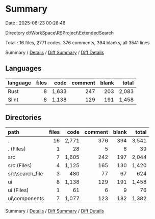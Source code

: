 # Summary

Date : 2025-06-23 00:28:46

Directory d:\\WorkSpace\\RSProject\\ExtendedSearch

Total : 16 files,  2771 codes, 376 comments, 394 blanks, all 3541 lines

Summary / [Details](details.md) / [Diff Summary](diff.md) / [Diff Details](diff-details.md)

## Languages
| language | files | code | comment | blank | total |
| :--- | ---: | ---: | ---: | ---: | ---: |
| Rust | 8 | 1,633 | 247 | 203 | 2,083 |
| Slint | 8 | 1,138 | 129 | 191 | 1,458 |

## Directories
| path | files | code | comment | blank | total |
| :--- | ---: | ---: | ---: | ---: | ---: |
| . | 16 | 2,771 | 376 | 394 | 3,541 |
| . (Files) | 1 | 28 | 5 | 6 | 39 |
| src | 7 | 1,605 | 242 | 197 | 2,044 |
| src (Files) | 4 | 1,125 | 165 | 130 | 1,420 |
| src\\search_file | 3 | 480 | 77 | 67 | 624 |
| ui | 8 | 1,138 | 129 | 191 | 1,458 |
| ui (Files) | 1 | 61 | 6 | 9 | 76 |
| ui\\components | 7 | 1,077 | 123 | 182 | 1,382 |

Summary / [Details](details.md) / [Diff Summary](diff.md) / [Diff Details](diff-details.md)
